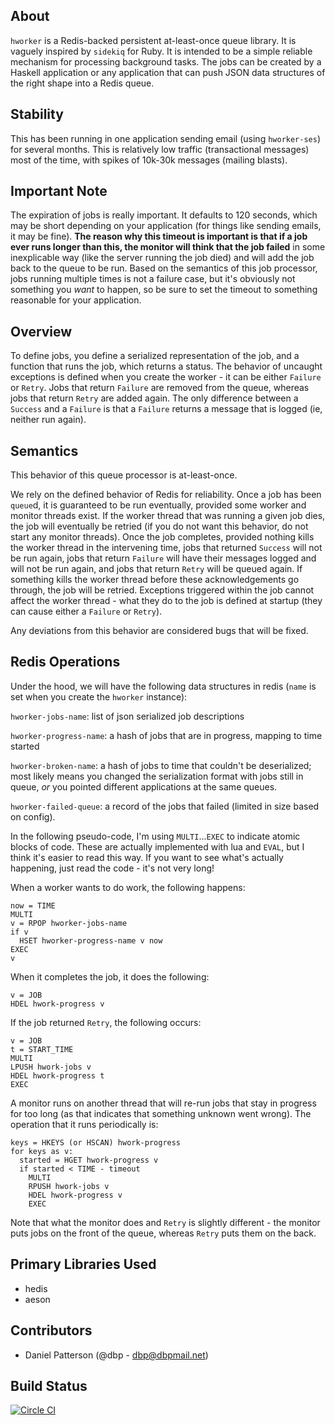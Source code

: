 ## About

`hworker` is a Redis-backed persistent at-least-once queue library. It
is vaguely inspired by `sidekiq` for Ruby. It is intended to be a
simple reliable mechanism for processing background tasks. The jobs
can be created by a Haskell application or any application that can
push JSON data structures of the right shape into a Redis queue.

## Stability

This has been running in one application sending email (using
`hworker-ses`) for several months. This is relatively low traffic
(transactional messages) most of the time, with spikes of 10k-30k
messages (mailing blasts).

## Important Note

The expiration of jobs is really important. It defaults to 120
seconds, which may be short depending on your application (for things
like sending emails, it may be fine). **The reason why this timeout is
important is that if a job ever runs longer than this, the monitor
will think that the job failed** in some inexplicable way (like the
server running the job died) and will add the job back to the queue to
be run. Based on the semantics of this job processor, jobs running
multiple times is not a failure case, but it's obviously not something
you _want_ to happen, so be sure to set the timeout to something
reasonable for your application.

## Overview

To define jobs, you define a serialized representation of the job, and
a function that runs the job, which returns a status. The behavior of
uncaught exceptions is defined when you create the worker - it can be
either `Failure` or `Retry`. Jobs that return `Failure` are removed
from the queue, whereas jobs that return `Retry` are added again. The
only difference between a `Success` and a `Failure` is that a
`Failure` returns a message that is logged (ie, neither run again).

## Semantics

This behavior of this queue processor is at-least-once.

We rely on the defined behavior of Redis for reliability. Once a job
has been `queue`d, it is guaranteed to be run eventually, provided
some worker and monitor threads exist. If the worker thread that was
running a given job dies, the job will eventually be retried (if you
do not want this behavior, do not start any monitor threads). Once the
job completes, provided nothing kills the worker thread in the
intervening time, jobs that returned `Success` will not be run again,
jobs that return `Failure` will have their messages logged and will
not be run again, and jobs that return `Retry` will be queued
again. If something kills the worker thread before these
acknowledgements go through, the job will be retried. Exceptions
triggered within the job cannot affect the worker thread - what they
do to the job is defined at startup (they can cause either a `Failure`
or `Retry`).

Any deviations from this behavior are considered bugs that will be fixed.


## Redis Operations

Under the hood, we will have the following data structures in redis
(`name` is set when you create the `hworker` instance):

`hworker-jobs-name`: list of json serialized job descriptions

`hworker-progress-name`: a hash of jobs that are in progress, mapping to time started

`hworker-broken-name`: a hash of jobs to time that couldn't be deserialized; most likely means you changed the serialization format with jobs still in queue, _or_ you pointed different applications at the same queues.

`hworker-failed-queue`: a record of the jobs that failed (limited in size based on config).

In the following pseudo-code, I'm using `MULTI`...`EXEC` to indicate
atomic blocks of code. These are actually implemented with lua and
`EVAL`, but I think it's easier to read this way. If you want to see
what's actually happening, just read the code - it's not very long!

When a worker wants to do work, the following happens:

```
now = TIME
MULTI
v = RPOP hworker-jobs-name
if v
  HSET hworker-progress-name v now
EXEC
v
```

When it completes the job, it does the following:

```
v = JOB
HDEL hwork-progress v
```

If the job returned `Retry`, the following occurs:

```
v = JOB
t = START_TIME
MULTI
LPUSH hwork-jobs v
HDEL hwork-progress t
EXEC
```

A monitor runs on another thread that will re-run jobs that stay in
progress for too long (as that indicates that something unknown went
wrong). The operation that it runs periodically is:

```
keys = HKEYS (or HSCAN) hwork-progress
for keys as v:
  started = HGET hwork-progress v
  if started < TIME - timeout
    MULTI
    RPUSH hwork-jobs v
    HDEL hwork-progress v
    EXEC
```

Note that what the monitor does and `Retry` is slightly different -
the monitor puts jobs on the front of the queue, whereas `Retry` puts
them on the back.

## Primary Libraries Used

- hedis
- aeson

## Contributors

- Daniel Patterson (@dbp - dbp@dbpmail.net)

## Build Status

[![Circle CI](https://circleci.com/gh/dbp/hworker.svg?style=svg&circle-token=b40a5b06c599d457cbaa4d1c00824c98d4768f2f)](https://circleci.com/gh/dbp/hworker)
